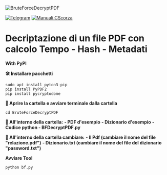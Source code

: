 ![BruteForceDecryptPDF](https://github.com/CScorza/BruteForceDecriptPDF/assets/98583912/57eaa8a6-70a8-4aff-a324-e0cd07838b9d)

[![Telegram](https://img.shields.io/badge/Telegram-CScorza%20%22Indagini%20Telematiche%22-informational)](https://t.me/+kP_uYlc6-345Njc8)
[![**Manuali CScorza**](https://img.shields.io/badge/CScorza-Manuali-green)](https://drive.google.com/drive/folders/14jbOwS4GBSJhXP2BJk-TFCSMIzbZLBlj?usp=share_link)

# Decriptazione di un file PDF con calcolo Tempo - Hash - Metadati

**With PyPI**

**🛠️ Installare pacchetti**
```
sudo apt install pyton3-pip
pip install PyPDF2
pip install pycryptodome
```
**📂 Aprire la cartella e avviare terminale dalla cartella**
```
cd BruteForceDecryptPDF
```
**📂 All'interno della cartella:**
**- PDF d'esempio**
**- Dizionario d'esempio**
**- Codice python - BFDecryptPDF.py**

**🔄 All'interno della cartella cambiare:**
**- Il Pdf (cambiare il nome del file "relazione.pdf")**
**- Dizionario.txt (cambiare il nome del file del dizionario "password.txt")**

**Avviare Tool**

```
python bf.py
```
